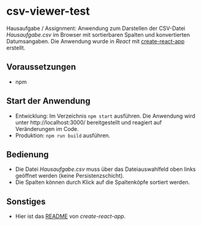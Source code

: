 # csv-viewer-test
Hausaufgabe / Assignment: Anwendung zum Darstellen der CSV-Datei *Hausaufgabe.csv* im Browser mit sortierbaren Spalten und konvertierten Datumsangaben. Die Anwendung wurde in *React* mit [create-react-app](https://create-react-app.dev/) erstellt.

## Voraussetzungen
- npm

## Start der Anwendung
- Entwicklung: Im Verzeichnis `npm start` ausführen. Die Anwendung wird unter http://localhost:3000/ bereitgestellt und reagiert auf Veränderungen im Code.
- Produktion: `npm run build` ausführen.

## Bedienung
- Die Datei *Hausaufgabe.csv* muss über das Dateiauswahlfeld oben links geöffnet werden (keine Persistenzschicht).
- Die Spalten können durch Klick auf die Spaltenköpfe sortiert werden.

## Sonstiges
- Hier ist das [README](../README_CRA.md) von *create-react-app*.
